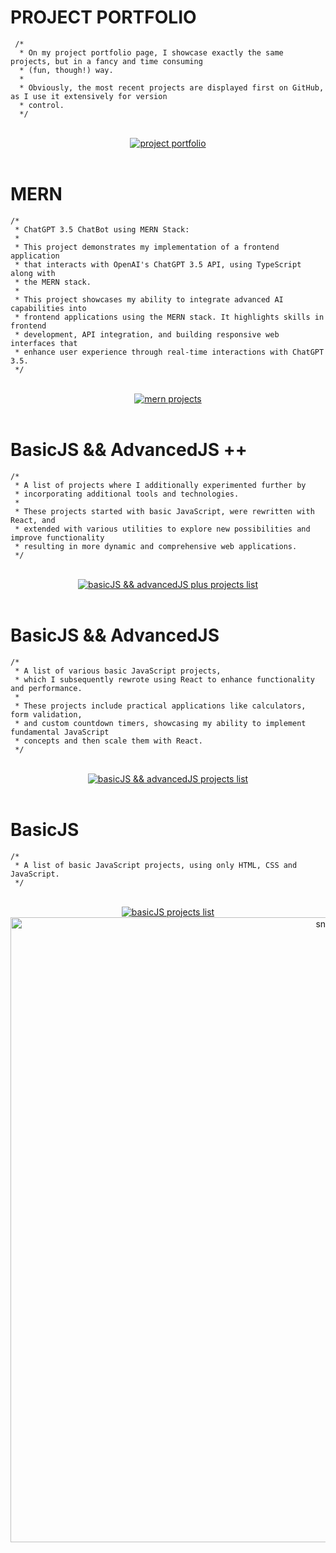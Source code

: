 # PROJECT PORTFOLIO

```
 /*
  * On my project portfolio page, I showcase exactly the same projects, but in a fancy and time consuming
  * (fun, though!) way.
  *
  * Obviously, the most recent projects are displayed first on GitHub, as I use it extensively for version
  * control.
  */
```

<br>

<div align="center">
  <a href="https://shcoobz.github.io/">
    <img src="https://img.shields.io/badge/project_portfolio-Link-28a745?style=for-the-badge&logo=github" alt="project portfolio"/>
  </a>
</div>

<br>

# MERN

```
/*
 * ChatGPT 3.5 ChatBot using MERN Stack:
 *
 * This project demonstrates my implementation of a frontend application
 * that interacts with OpenAI's ChatGPT 3.5 API, using TypeScript along with
 * the MERN stack.
 *
 * This project showcases my ability to integrate advanced AI capabilities into
 * frontend applications using the MERN stack. It highlights skills in frontend
 * development, API integration, and building responsive web interfaces that
 * enhance user experience through real-time interactions with ChatGPT 3.5.
 */
```

<br>

<div align="center">
  <a href="https://github.com/Shcoobz/list_mern-projects">
    <img src="https://img.shields.io/badge/mern_projects-List-28a745?style=for-the-badge&logo=github" alt="mern projects"/>
  </a>
</div>

<br>

# BasicJS && AdvancedJS ++

```
/*
 * A list of projects where I additionally experimented further by
 * incorporating additional tools and technologies.
 *
 * These projects started with basic JavaScript, were rewritten with React, and
 * extended with various utilities to explore new possibilities and improve functionality
 * resulting in more dynamic and comprehensive web applications.
 */
```

<br>

<div align="center">
  <a href="https://github.com/Shcoobz/list_basicJS-and-advancedJS-plus-projects">
    <img src="https://img.shields.io/badge/basicJS_and_advancedJS_++_projects-List-28a745?style=for-the-badge&logo=github" alt="basicJS && advancedJS plus projects list"/>
  </a>
</div>

<br>

# BasicJS && AdvancedJS

```
/*
 * A list of various basic JavaScript projects,
 * which I subsequently rewrote using React to enhance functionality and performance.
 *
 * These projects include practical applications like calculators, form validation,
 * and custom countdown timers, showcasing my ability to implement fundamental JavaScript
 * concepts and then scale them with React.
 */
```

<br>

<div align="center">
  <a href="https://github.com/Shcoobz/list_basicJS-and-advancedJS-projects">
    <img src="https://img.shields.io/badge/basicJS_and_advancedJS_projects-List-28a745?style=for-the-badge&logo=github" alt="basicJS && advancedJS projects list"/>
  </a>
</div>

<br>

# BasicJS

```
/*
 * A list of basic JavaScript projects, using only HTML, CSS and JavaScript.
 */
```

<br>

<div align="center">
  <a href="https://github.com/Shcoobz/list_basicJS-projects">
    <img src="https://img.shields.io/badge/basicJS_projects-List-28a745?style=for-the-badge&logo=github" alt="basicJS projects list"/>
  </a>
</div>

<div align="center">
 <img width="1000" src="dist/github-snake.gif" alt="snake"/>
</div>
